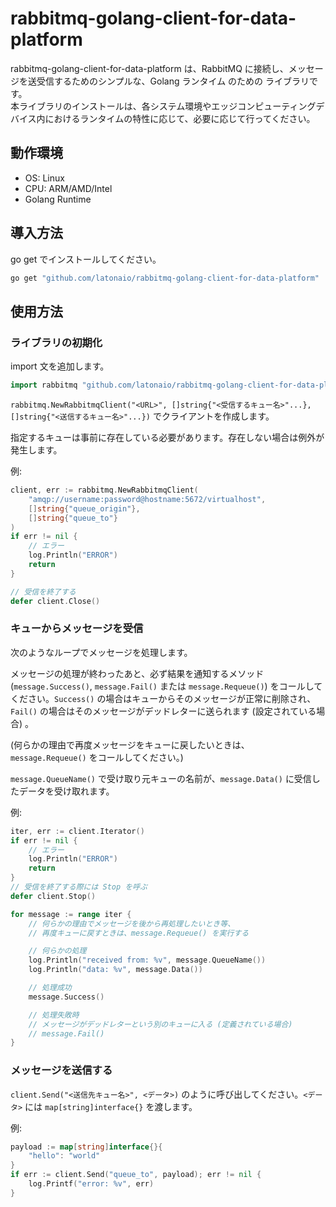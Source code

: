 # rabbitmq-golang-client-for-data-platform

rabbitmq-golang-client-for-data-platform は、RabbitMQ に接続し、メッセージを送受信するためのシンプルな、Golang ランタイム のための ライブラリです。  
本ライブラリのインストールは、各システム環境やエッジコンピューティングデバイス内におけるランタイムの特性に応じて、必要に応じて行ってください。  

## 動作環境

* OS: Linux
* CPU: ARM/AMD/Intel
* Golang Runtime

## 導入方法

go get でインストールしてください。

```sh
go get "github.com/latonaio/rabbitmq-golang-client-for-data-platform"
```


## 使用方法

### ライブラリの初期化

import 文を追加します。

```go
import rabbitmq "github.com/latonaio/rabbitmq-golang-client-for-data-platform"
```

`rabbitmq.NewRabbitmqClient("<URL>", []string{"<受信するキュー名>"...}, []string{"<送信するキュー名>"...})` でクライアントを作成します。

指定するキューは事前に存在している必要があります。存在しない場合は例外が発生します。

例:

```go
client, err := rabbitmq.NewRabbitmqClient(
	"amqp://username:password@hostname:5672/virtualhost",
	[]string{"queue_origin"},
	[]string{"queue_to"}
)
if err != nil {
	// エラー
	log.Println("ERROR")
	return
}

// 受信を終了する
defer client.Close()
```


### キューからメッセージを受信

次のようなループでメッセージを処理します。

メッセージの処理が終わったあと、必ず結果を通知するメソッド (`message.Success()`, `message.Fail()` または `message.Requeue()`) をコールしてください。`Success()` の場合はキューからそのメッセージが正常に削除され、`Fail()` の場合はそのメッセージがデッドレターに送られます (設定されている場合) 。

(何らかの理由で再度メッセージをキューに戻したいときは、`message.Requeue()` をコールしてください。)

`message.QueueName()` で受け取り元キューの名前が、`message.Data()` に受信したデータを受け取れます。

例:

```go
iter, err := client.Iterator()
if err != nil {
	// エラー
	log.Println("ERROR")
	return
}
// 受信を終了する際には Stop を呼ぶ
defer client.Stop()

for message := range iter {
	// 何らかの理由でメッセージを後から再処理したいとき等、
	// 再度キューに戻すときは、message.Requeue() を実行する

	// 何らかの処理
	log.Println("received from: %v", message.QueueName())
	log.Println("data: %v", message.Data())

	// 処理成功
	message.Success()

	// 処理失敗時
	// メッセージがデッドレターという別のキューに入る (定義されている場合)
	// message.Fail()
}
```


### メッセージを送信する

`client.Send("<送信先キュー名>", <データ>)` のように呼び出してください。`<データ>` には `map[string]interface{}` を渡します。

例:

```go
payload := map[string]interface{}{
	"hello": "world"
}
if err := client.Send("queue_to", payload); err != nil {
	log.Printf("error: %v", err)
}
``` 
